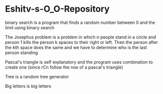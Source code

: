 # Eshitv-s-O_O-Repository
binary search is a program that finds a random number between 0 and the limit using binary search

The Josephus problem is a problem in which n people stand in a circle and person 1 kills the person k spaces to their right or left. Then the person after the kth space does the same and we have to determine who is the last person standing

Pascal's triangle is self explanatory and the program uses combination to create one (since rCn follow the row of a pascal's triangle)

Tree is a random tree generator

Big letters is big letters
